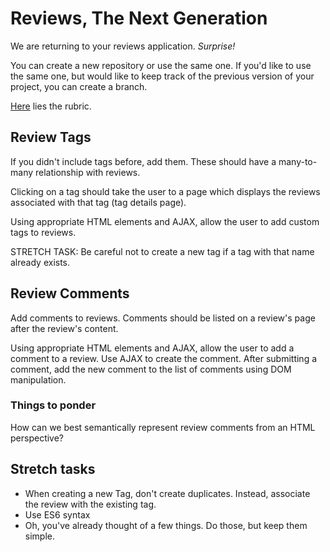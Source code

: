 # Reviews, The Next Generation

We are returning to your reviews application. *Surprise!*

You can create a new repository or use the same one. If you'd like to use the same one, but would like to keep track of the previous version of your project, you can create a branch.

[Here](./rubric.md) lies the rubric.

## Review Tags

If you didn't include tags before, add them. These should have a many-to-many relationship with reviews.

Clicking on a tag should take the user to a page which displays the reviews associated with that tag (tag details page).

Using appropriate HTML elements and AJAX, allow the user to add custom tags to reviews. 

STRETCH TASK: Be careful not to create a new tag if a tag with that name already exists.

## Review Comments

Add comments to reviews. Comments should be listed on a review's page after the review's content.

Using appropriate HTML elements and AJAX, allow the user to add a comment to a review. Use AJAX to create the comment. After submitting a comment, add the new comment to the list of comments using DOM manipulation.

### Things to ponder

How can we best semantically represent review comments from an HTML perspective?

## Stretch tasks

- When creating a new Tag, don't create duplicates.  Instead, associate the review with the existing tag.
- Use ES6 syntax
- Oh, you've already thought of a few things. Do those, but keep them simple.
